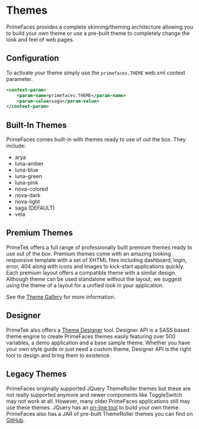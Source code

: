# Themes

PrimeFaces provides a complete skinning/theming architecture allowing you to build your own theme or use a pre-built
theme to completely change the look and feel of web pages.

## Configuration

To activate your theme simply use the `primefaces.THEME`  web.xml context parameter.

```xml
<context-param>
    <param-name>primefaces.THEME</param-name>
    <param-value>saga</param-value>
</context-param>
```


## Built-In Themes

PrimeFaces comes built-in with themes ready to use of out the box. They include:

- arya
- luna-amber
- luna-blue
- luna-green
- luna-pink
- nova-colored
- nova-dark
- nova-light
- saga (DEFAULT)
- vela


## Premium Themes

PrimeTek offers a full range of professionally built premium themes ready to use out of the box.
Premium themes come with an amazing looking responsive template with a set of XHTML files including dashboard, login, error,
 404 along with icons and images to kick-start applications quickly. 
Each premium layout offers a compatible theme with a similar design. Although theme can be used standalone without the layout,
 we suggest using the theme of a layout for a unified look in your application.

See the [Theme Gallery](https://www.primefaces.org/themes/) for more information.

## Designer

PrimeTek also offers a [Theme Designer](https://www.primefaces.org/designer/primefaces) tool. 
Designer API is a SASS based theme engine to create PrimeFaces themes easily featuring over 500 variables, 
a demo application and a base sample theme. Whether you have your own style guide or just need a custom theme, 
Designer API is the right tool to design and bring them to existence.

## Legacy Themes

PrimeFaces originally supported JQuery ThemeRoller themes but these are not really supported anymore and newer components like ToggleSwitch may not work at all.
However, many older PrimeFaces applications still may use these themes. JQuery has an [on-line tool](https://jqueryui.com/themeroller/) to build your own theme.
PrimeFaces also has a JAR of pre-built ThemeRoller themes you can find on [GitHub](https://github.com/primefaces/themes).
